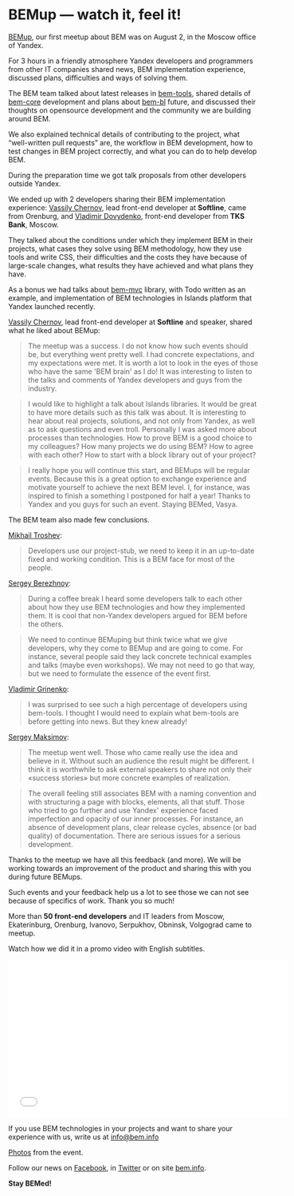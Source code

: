 # BEMup — watch it, feel it!

[BEMup](https://events.yandex.ru/events/bemup/2-august-2013/), our first meetup about BEM was on August 2, in the Moscow office of Yandex.

For 3 hours in a friendly atmosphere Yandex developers and programmers from other IT companies shared news,
BEM implementation experience, discussed plans, difficulties and ways of solving them.

The BEM team talked about latest releases in [bem-tools](https://en.bem.info/tools/bem/bem-tools/), shared details of
[bem-core](https://en.bem.info/libs/bem-core/) development and plans about [bem-bl](https://en.bem.info/libs/bem-bl/)
future, and discussed their thoughts on opensource development and the community we are building around BEM.

We also explained technical details of contributing to the project, what “well-written pull requests” are,
the workflow in BEM development, how to test changes in BEM project correctly, and what you can do to
help develop BEM.

During the preparation time we got talk proposals from other developers outside Yandex.

We ended up with 2 developers sharing their BEM implementation experience:
[Vassily Chernov](https://twitter.com/bivihoba), lead front-end developer at **Softline**, came from Orenburg,
and [Vladimir Dovydenko](https://twitter.com/dovyden), front-end developer from **TKS Bank**, Moscow.

They talked about the conditions under which they implement BEM in their projects, what cases they solve using
BEM methodology, how they use tools and write CSS, their difficulties and the costs they have because of large-scale changes, what results they have achieved and what plans they have.

As a bonus we had talks about [bem-mvc](https://en.bem.info/libs/bem-mvc/) library, with Todo written as an
example, and implementation of BEM technologies in Islands platform that Yandex launched recently.

[Vassily Chernov](https://twitter.com/bivihoba), lead front-end developer at **Softline** and speaker,
shared what he liked about BEMup:

> The meetup was a success. I do not know how such events should be, but everything went pretty well.  I had
concrete expectations, and my expectations were met. It is worth a lot to look in the eyes of those who have the same 'BEM brain' as I do! It was interesting to listen to the talks and comments of Yandex developers and guys from the industry.

> I would like to highlight a talk about Islands libraries. It would be great to have more details such as this
talk was about. It is interesting to hear about real projects, solutions, and not only from Yandex, as well
as to ask questions and even troll. Personally I was asked more about processes than technologies. How to prove BEM
is a good choice to my colleagues? How many projects we do using BEM? How to agree with each other? How
to start with a block library out of your project?

> I really hope you will continue this start, and BEMups will be regular events. Because this is a great option to
exchange experience and motivate yourself to achieve the next BEM level. I, for instance, was inspired to
finish a something I postponed for half a year! Thanks to Yandex and you guys for such an event. Staying BEMed,
Vasya.

The BEM team also made few conclusions.

[Mikhail Troshev](http://twitter.com/ya_mishanga):

> Developers use our project-stub, we need to keep it in an up-to-date fixed and working condition. This is a BEM face
for most of the people.

[Sergey Berezhnoy](http://twitter.com/veged):

> During a coffee break I heard some developers talk to each other about how they use BEM technologies
and how they implemented them. It is cool that non-Yandex developers argued for BEM before the others.

> We need to continue BEMuping but think twice what we give developers, why they come to BEMup and are going
to come. For instance, several people said they lack concrete technical examples and talks (maybe even workshops).
We may not need to go that way, but we need to formulate the essence of the event first.

[Vladimir Grinenko](http://twitter.com/tadatuta):

> I was surprised to see such a high percentage of developers using bem-tools. I thought I would need to explain what
bem-tools are before getting into news. But they knew already!

[Sergey Maksimov](http://twitter.com/dosyara):

> The meetup went well. Those who came really use the idea and believe in it. Without such an audience the result might
be different. I think it is worthwhile to ask external speakers to share not only their «success stories» but more
concrete examples of realization.

> The overall feeling still associates BEM with a naming convention and with structuring a page with blocks, elements, all that stuff. Those who tried to go further and use Yandex' experience faced imperfection and opacity of our inner processes. For instance, an absence of development plans, clear release cycles, absence (or bad quality) of documentation. There are serious issues for a serious development.

Thanks to the meetup we have all this feedback (and more). We will be working towards an
improvement of the product and sharing this with you during future BEMups.

Such events and your feedback help us a lot to see those we can not see because of specifics of work. Thank you so much!

More than **50 front-end developers** and IT leaders from Moscow, Ekaterinburg, Orenburg, Ivanovo, Serpukhov, Obninsk, Volgograd came to meetup.

Watch how we did it in a promo video with English subtitles.

<iframe width="560" height="315" src="//www.youtube.com/embed/4jrUgqMlvP0" frameborder="0" allowfullscreen></iframe>

If you use BEM technologies in your projects and want to share your experience with us, write us at info@bem.info

[Photos](http://bitly.com/bemup-photo) from the event.

Follow our news on [Facebook](http://bit.ly/fb-bem), in [Twitter](http://bit.ly/en-twi) or on
site [bem.info](https://en.bem.info/).

**Stay BEMed!**



